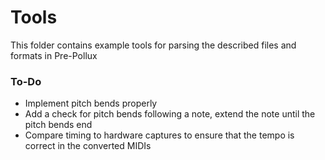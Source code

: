 # Tools
This folder contains example tools for parsing the described files and formats in Pre-Pollux

### To-Do
- Implement pitch bends properly
- Add a check for pitch bends following a note, extend the note until the pitch bends end
- Compare timing to hardware captures to ensure that the tempo is correct in the converted MIDIs
